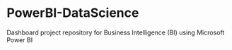 # PowerBI-DataScience
Dashboard project repository for Business Intelligence (BI) using Microsoft Power BI
